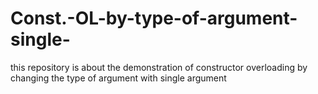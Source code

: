 # Const.-OL-by-type-of-argument-single-
this repository is about the demonstration of constructor overloading by changing the type of argument with single argument
